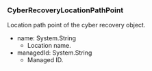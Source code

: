 ### CyberRecoveryLocationPathPoint
Location path point of the cyber recovery object.

- name: System.String
  - Location name.
- managedId: System.String
  - Managed ID.
